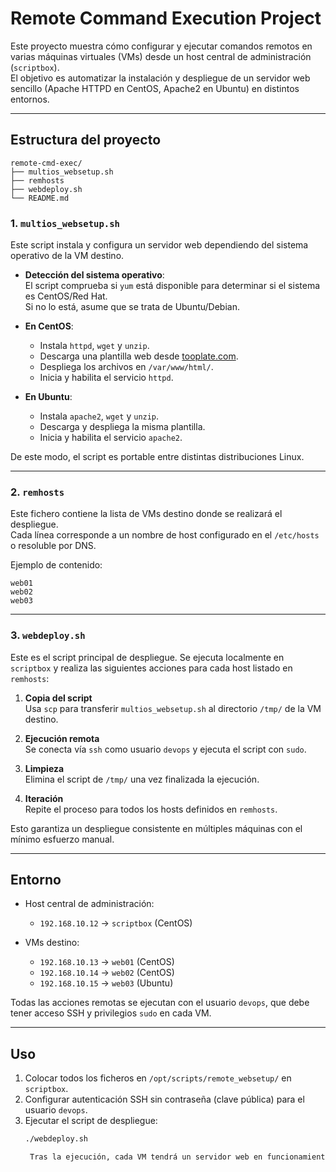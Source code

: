 # Remote Command Execution Project

Este proyecto muestra cómo configurar y ejecutar comandos remotos en varias máquinas virtuales (VMs) desde un host central de administración (`scriptbox`).  
El objetivo es automatizar la instalación y despliegue de un servidor web sencillo (Apache HTTPD en CentOS, Apache2 en Ubuntu) en distintos entornos.

---

## Estructura del proyecto

```text
remote-cmd-exec/
├── multios_websetup.sh
├── remhosts
├── webdeploy.sh
└── README.md
```


### 1. `multios_websetup.sh`
Este script instala y configura un servidor web dependiendo del sistema operativo de la VM destino.

- **Detección del sistema operativo**:  
  El script comprueba si `yum` está disponible para determinar si el sistema es CentOS/Red Hat.  
  Si no lo está, asume que se trata de Ubuntu/Debian.

- **En CentOS**:
  - Instala `httpd`, `wget` y `unzip`.
  - Descarga una plantilla web desde [tooplate.com](https://www.tooplate.com/).
  - Despliega los archivos en `/var/www/html/`.
  - Inicia y habilita el servicio `httpd`.

- **En Ubuntu**:
  - Instala `apache2`, `wget` y `unzip`.
  - Descarga y despliega la misma plantilla.
  - Inicia y habilita el servicio `apache2`.

De este modo, el script es portable entre distintas distribuciones Linux.

---

### 2. `remhosts`
Este fichero contiene la lista de VMs destino donde se realizará el despliegue.  
Cada línea corresponde a un nombre de host configurado en el `/etc/hosts` o resoluble por DNS.

Ejemplo de contenido:

```text
web01
web02
web03
```

---

### 3. `webdeploy.sh`
Este es el script principal de despliegue. Se ejecuta localmente en `scriptbox` y realiza las siguientes acciones para cada host listado en `remhosts`:

1. **Copia del script**  
   Usa `scp` para transferir `multios_websetup.sh` al directorio `/tmp/` de la VM destino.

2. **Ejecución remota**  
   Se conecta vía `ssh` como usuario `devops` y ejecuta el script con `sudo`.

3. **Limpieza**  
   Elimina el script de `/tmp/` una vez finalizada la ejecución.

4. **Iteración**  
   Repite el proceso para todos los hosts definidos en `remhosts`.

Esto garantiza un despliegue consistente en múltiples máquinas con el mínimo esfuerzo manual.

---

## Entorno

- Host central de administración:  
  - `192.168.10.12` → `scriptbox` (CentOS)  

- VMs destino:  
  - `192.168.10.13` → `web01` (CentOS)  
  - `192.168.10.14` → `web02` (CentOS)  
  - `192.168.10.15` → `web03` (Ubuntu)  

Todas las acciones remotas se ejecutan con el usuario `devops`, que debe tener acceso SSH y privilegios `sudo` en cada VM.

---

## Uso

1. Colocar todos los ficheros en `/opt/scripts/remote_websetup/` en `scriptbox`.  
2. Configurar autenticación SSH sin contraseña (clave pública) para el usuario `devops`.  
3. Ejecutar el script de despliegue:
   ```bash
   ./webdeploy.sh

    Tras la ejecución, cada VM tendrá un servidor web en funcionamiento accesible por HTTP.